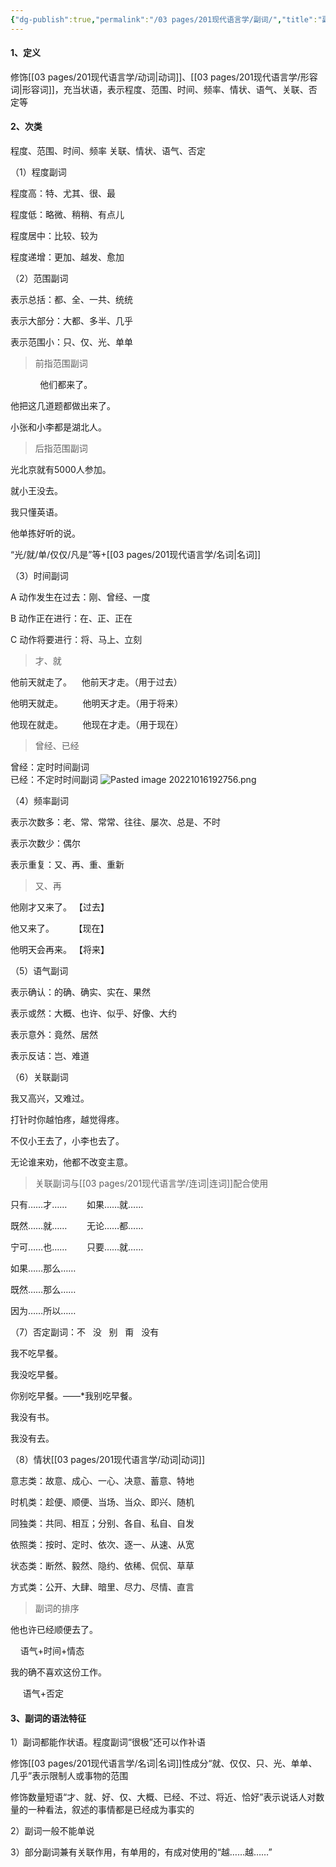 ```yaml
---
{"dg-publish":true,"permalink":"/03 pages/201现代语言学/副词/","title":"副词","created":"2024-11-30T20:48:13.345+08:00","updated":"2025-03-02T18:56:13.078+08:00"}
---
```


#### 1、定义

修饰[[03 pages/201现代语言学/动词\|动词]]、[[03 pages/201现代语言学/形容词\|形容词]]，充当状语，表示程度、范围、时间、频率、情状、语气、关联、否定等

#### 2、次类
程度、范围、时间、频率
关联、情状、语气、否定

（1）程度副词

程度高：特、尤其、很、最

程度低：略微、稍稍、有点儿

程度居中：比较、较为

程度递增：更加、越发、愈加

（2）范围副词

表示总括：都、全、一共、统统

表示大部分：大都、多半、几乎

表示范围小：只、仅、光、单单

> 前指范围副词

            他们都来了。

他把这几道题都做出来了。

小张和小李都是湖北人。

> 后指范围副词

光北京就有5000人参加。

就小王没去。

我只懂英语。

他单拣好听的说。

“光/就/单/仅仅/凡是”等+[[03 pages/201现代语言学/名词\|名词]]

（3）时间副词

A 动作发生在过去：刚、曾经、一度

B 动作正在进行：在、正、正在

C 动作将要进行：将、马上、立刻

> 才、就

他前天就走了。    他前天才走。（用于过去）

他明天就走。        他明天才走。（用于将来）

他现在就走。        他现在才走。（用于现在）

> 曾经、已经

曾经：定时时间副词  
已经：不定时时间副词
![Pasted image 20221016192756.png](/img/user/09%20settings/Z%20attachment/Pasted%20image%2020221016192756.png)

（4）频率副词

表示次数多：老、常、常常、往往、屡次、总是、不时

表示次数少：偶尔

表示重复：又、再、重、重新

> 又、再

他刚才又来了。 【过去】

他又来了。        【现在】

他明天会再来。 【将来】

（5）语气副词

表示确认：的确、确实、实在、果然

表示或然：大概、也许、似乎、好像、大约

表示意外：竟然、居然

表示反诘：岂、难道

（6）关联副词

我又高兴，又难过。

打针时你越怕疼，越觉得疼。

不仅小王去了，小李也去了。

无论谁来劝，他都不改变主意。

> 关联副词与[[03 pages/201现代语言学/连词\|连词]]配合使用

只有……才……        如果……就……

既然……就……        无论……都……

宁可……也……        只要……就……

如果……那么……

既然……那么……

因为……所以……

（7）否定副词：不   没   别   甭   没有

我不吃早餐。

我没吃早餐。

你别吃早餐。——*我别吃早餐。

我没有书。

我没有去。

（8）情状[[03 pages/201现代语言学/动词\|动词]]

意志类：故意、成心、一心、决意、蓄意、特地

时机类：趁便、顺便、当场、当众、即兴、随机

同独类：共同、相互；分别、各自、私自、自发

依照类：按时、定时、依次、逐一、从速、从宽

状态类：断然、毅然、隐约、依稀、侃侃、草草

方式类：公开、大肆、暗里、尽力、尽情、直言

> 副词的排序

他也许已经顺便去了。

    语气+时间+情态

我的确不喜欢这份工作。

     语气+否定

#### 3、副词的语法特征

1）副词都能作状语。程度副词“很极”还可以作补语

修饰[[03 pages/201现代语言学/名词\|名词]]性成分“就、仅仅、只、光、单单、几乎”表示限制人或事物的范围

修饰数量短语“才、就、好、仅、大概、已经、不过、将近、恰好”表示说话人对数量的一种看法，叙述的事情都是已经成为事实的

2）副词一般不能单说

3）部分副词兼有关联作用，有单用的，有成对使用的“越……越……”